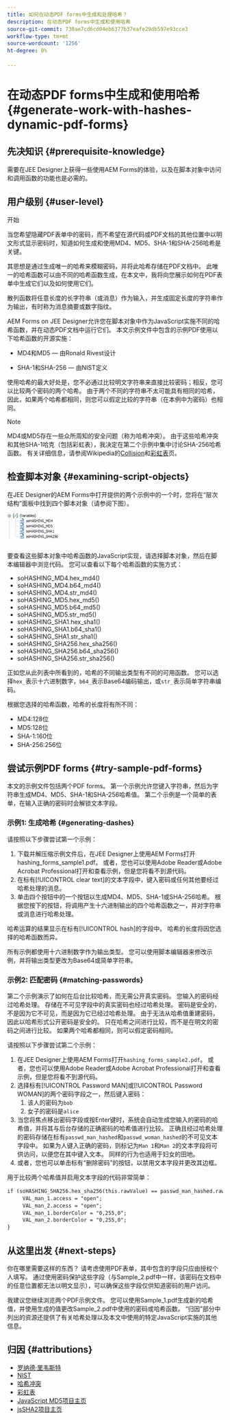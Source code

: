 ```yaml
---
title: 如何在动态PDF forms中生成和处理哈希？
description: 在动态PDF forms中生成和使用哈希
source-git-commit: 730ae7cd6cd04eb6377b37eafe29db597e93cce3
workflow-type: tm+mt
source-wordcount: '1256'
ht-degree: 0%

---
```


# 在动态PDF forms中生成和使用哈希 {#generate-work-with-hashes-dynamic-pdf-forms}


## 先决知识 {#prerequisite-knowledge}

需要在JEE Designer上获得一些使用AEM Forms的体验，以及在脚本对象中访问和调用函数的功能也是必需的。

## 用户级别 {#user-level}

开始

当您希望隐藏PDF表单中的密码，而不希望在源代码或PDF文档的其他位置中以明文形式显示密码时，知道如何生成和使用MD4、MD5、SHA-1和SHA-256哈希是关键。

其思想是通过生成唯一的哈希来模糊密码，并将此哈希存储在PDF文档中。 此唯一的哈希函数可以由不同的哈希函数生成，在本文中，我将向您展示如何在PDF表单中生成它们以及如何使用它们。

散列函数将任意长度的长字符串（或消息）作为输入，并生成固定长度的字符串作为输出，有时称为消息摘要或数字指纹。

AEM Forms on JEE Designer允许您在脚本对象中作为JavaScript实施不同的哈希函数，并在动态PDF文档中运行它们。 本文示例文件中包含的示例PDF使用以下哈希函数的开源实施：

* MD4和MD5 — 由Ronald Rivest设计

* SHA-1和SHA-256 — 由NIST定义

使用哈希的最大好处是，您不必通过比较明文字符串来直接比较密码；相反，您可以比较两个密码的两个哈希。 由于两个不同的字符串不太可能具有相同的哈希，因此，如果两个哈希都相同，则您可以假定比较的字符串（在本例中为密码）也相同。

>[!NOTE]
>
>MD4或MD5存在一些众所周知的安全问题（称为哈希冲突）。 由于这些哈希冲突和其他SHA-1哈克（包括彩虹表），我决定在第二个示例中集中讨论SHA-256哈希函数。  有关详细信息，请参阅Wikipedia的[Collision](https://en.wikipedia.org/wiki/Hash_collision)和[彩虹表](https://en.wikipedia.org/wiki/Rainbow_table)页。

## 检查脚本对象 {#examining-script-objects}

在JEE Designer的AEM Forms中打开提供的两个示例中的一个时，您将在“层次结构”面板中找到四个脚本对象（请参阅下图）。

![变量](assets/variables.jpg)

要查看这些脚本对象中哈希函数的JavaScript实现，请选择脚本对象，然后在脚本编辑器中浏览代码。  您可以查看以下每个哈希函数的实施方式：

* soHASHING_MD4.hex_md4()
* soHASHING_MD4.b64_md4()
* soHASHING_MD4.str_md4()
* soHASHING_MD5.hex_md5()
* soHASHING_MD5.b64_md5()
* soHASHING_MD5.str_md5()
* soHASHING_SHA1.hex_sha1()
* soHASHING_SHA1.b64_sha1()
* soHASHING_SHA1.str_sha1()
* soHASHING_SHA256.hex_sha256()
* soHASHING_SHA256.b64_sha256()
* soHASHING_SHA256.str_sha256()

正如您从此列表中所看到的，哈希的不同输出类型有不同的可用函数。 您可以选择`hex_`表示十六进制数字，`b64_`表示Base64编码输出，或`str_`表示简单字符串编码。

根据您选择的哈希函数，哈希的长度将有所不同：

* MD4:128位
* MD5:128位
* SHA-1:160位
* SHA-256:256位

## 尝试示例PDF forms {#try-sample-pdf-forms}

本文的示例文件包括两个PDF forms。 第一个示例允许您键入字符串，然后为字符串生成MD4、MD5、SHA-1和SHA-256哈希值。  第二个示例是一个简单的表单，在输入正确的密码时会解锁文本字段。

### 示例1: 生成哈希 {#generating-dashes}

请按照以下步骤尝试第一个示例：

1. 下载并解压缩示例文件后，在JEE Designer上使用AEM Forms打开hashing_forms_sample1.pdf。 或者，您也可以使用Adobe Reader或Adobe Acrobat Professional打开和查看示例，但是您将看不到源代码。
1. 在标有[!UICONTROL clear text]的文本字段中，键入密码或任何其他要经过哈希处理的消息。
1. 单击四个按钮中的一个按钮以生成MD4、MD5、SHA-1或SHA-256哈希。 根据您按下的按钮，将调用产生十六进制输出的四个哈希函数之一，并对字符串或消息进行哈希处理。

哈希运算的结果显示在标有[!UICONTROL hash]的字段中。 哈希的长度将因您选择的哈希函数而异。

所有示例都使用十六进制数字作为输出类型。 您可以使用脚本编辑器来修改示例，并将输出类型更改为Base64或简单字符串。

### 示例2: 匹配密码 {#matching-passwords}

第二个示例演示了如何在后台比较哈希，而无需公开真实密码。 您输入的密码经过哈希处理。 存储在不可见字段中的真实密码也经过哈希处理。 密码是安全的，不是因为它不可见，而是因为它已经过哈希处理。 由于无法从哈希值重建密码，因此以哈希形式公开密码是安全的。 只在哈希之间进行比较，而不是在明文的密码之间进行比较。 如果两个哈希都相同，则可以假定密码相同。

请按照以下步骤尝试第二个示例：

1. 在JEE Designer上使用AEM Forms打开`hashing_forms_sample2.pdf`。 或者，您也可以使用Adobe Reader或Adobe Acrobat Professional打开和查看示例，但是您将看不到源代码。
1. 选择标有[!UICONTROL Password MAN]或[!UICONTROL Password WOMAN]的两个密码字段之一，然后键入密码：
   1. 该人的密码为`bob`
   1. 女子的密码是`alice`
1. 当您将焦点移出密码字段或按Enter键时，系统会自动生成您输入的密码的哈希值，并将其与后台存储的正确密码的哈希值进行比较。 正确且经过哈希处理的密码存储在标有`passwd_man_hashed`和`passwd_woman_hashed`的不可见文本字段中。 如果为人键入正确的密码，则标记为`Man 1`和`Man 2`的文本字段将可供访问，以便您在其中键入文本。 同样的行为也适用于妇女的田地。
1. 或者，您也可以单击标有“删除密码”的按钮，以禁用文本字段并更改其边框。

用于比较两个哈希值并启用文本字段的代码非常简单：

```xml
if (soHASHING_SHA256.hex_sha256(this.rawValue) == passwd_man_hashed.rawValue){
     VAL_man_1.access = "open";
     VAL_man_2.access = "open";
     VAL_man_1.borderColor = "0,255,0";
     VAL_man_2.borderColor = "0,255,0";
}
```

## 从这里出发 {#next-steps}

你在哪里需要这样的东西？ 请考虑使用PDF表单，其中包含的字段只应由授权个人填写。 通过使用密码保护这些字段（与Sample_2.pdf中一样，该密码在文档中的任意位置都无法以明文显示），可以确保这些字段仅供知道密码的用户访问。

我建议您继续浏览两个PDF示例文件。  您可以使用Sample_1.pdf生成新的哈希值，并使用生成的值更改Sample_2.pdf中使用的密码或哈希函数。  “归因”部分中列出的资源还提供了有关哈希处理以及本文中使用的特定JavaScript实施的其他信息。

## 归因 {#attributions}

* [罗纳德·里韦斯特](https://en.wikipedia.org/wiki/Ron_Rivest)
* [NIST](https://csrc.nist.gov/projects/cryptographic-standards-and-guidelines)
* [哈希冲突](https://en.wikipedia.org/wiki/Hash_collision)
* [彩虹表](https://en.wikipedia.org/wiki/Rainbow_table)
* [JavaScript MD5项目主页](http://pajhome.org.uk/crypt/md5/)
* [jsSHA2项目主页](https://anmar.eu.org/projects/jssha2/)


